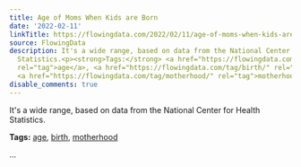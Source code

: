 ```yaml
---
title: Age of Moms When Kids are Born
date: '2022-02-11'
linkTitle: https://flowingdata.com/2022/02/11/age-of-moms-when-kids-are-born/
source: FlowingData
description: It's a wide range, based on data from the National Center for Health
  Statistics.<p><strong>Tags:</strong> <a href="https://flowingdata.com/tag/age/"
  rel="tag">age</a>, <a href="https://flowingdata.com/tag/birth/" rel="tag">birth</a>,
  <a href="https://flowingdata.com/tag/motherhood/" rel="tag">motherhood</a></p> ...
disable_comments: true
---
```

It's a wide range, based on data from the National Center for Health Statistics.<p><strong>Tags:</strong> <a href="https://flowingdata.com/tag/age/" rel="tag">age</a>, <a href="https://flowingdata.com/tag/birth/" rel="tag">birth</a>, <a href="https://flowingdata.com/tag/motherhood/" rel="tag">motherhood</a></p> ...